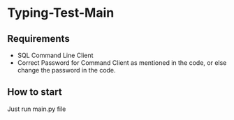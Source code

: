 # Typing-Test-Main
## Requirements
* SQL Command Line Client
* Correct Password for Command Client as mentioned in the code, or else change the password in the code.
## How to start
Just run main.py file
